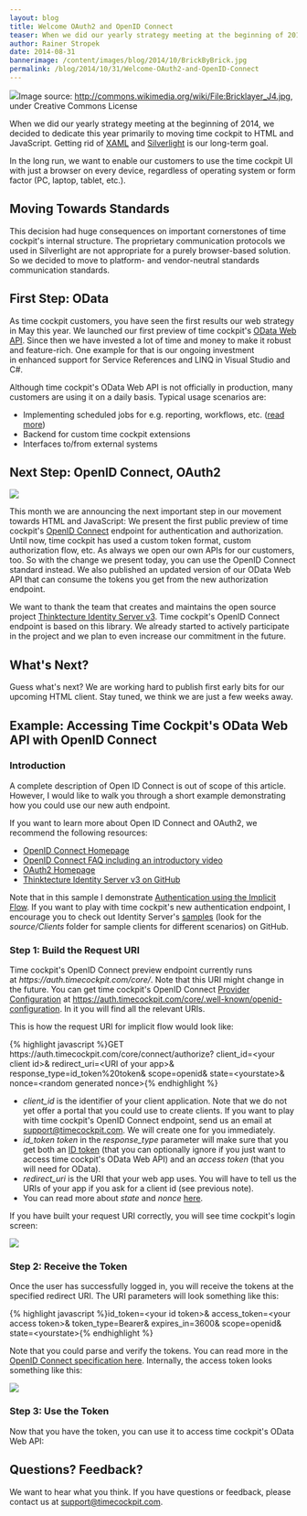 ```yaml
---
layout: blog
title: Welcome OAuth2 and OpenID Connect
teaser: When we did our yearly strategy meeting at the beginning of 2014, we decided to dedicate this year primarily to moving time cockpit to HTML and JavaScript. This decision had huge consequences on important cornerstones of time cockpit's internal structure. The proprietary communication protocols we used in Silverlight are not appropriate for a purely browser-based solution. So we decided to move to platform- and vendor-neutral standards communication standards. Today, we present the next step down that road: Time Cockpit's brand new OpenID Connect endpoint for authentication.
author: Rainer Stropek
date: 2014-08-31
bannerimage: /content/images/blog/2014/10/BrickByBrick.jpg
permalink: /blog/2014/10/31/Welcome-OAuth2-and-OpenID-Connect
---
```


<div class="imageCaption" xmlns="http://www.w3.org/1999/xhtml">
  <img src="{{site.baseurl}}/content/images/blog/2014/10/BrickByBrick.jpg" />Image source: <a href="http://commons.wikimedia.org/wiki/File:Bricklayer_J4.jpg" target="_blank">http://commons.wikimedia.org/wiki/File:Bricklayer_J4.jpg</a>, under Creative Commons License</div><p xmlns="http://www.w3.org/1999/xhtml">When we did our yearly strategy meeting at the beginning of 2014, we decided to dedicate this year primarily to moving time cockpit to HTML and JavaScript. Getting rid of <a href="http://msdn.microsoft.com/en-us/library/ms752059(v=vs.110).aspx" target="_blank">XAML</a> and <a href="http://www.microsoft.com/silverlight/" target="_blank">Silverlight</a> is our long-term goal.</p><p class="showcase" xmlns="http://www.w3.org/1999/xhtml">In the long run, we want to enable our customers to use the time cockpit UI with just a browser on every device, regardless of operating system or form factor (PC, laptop, tablet, etc.).</p><h2 xmlns="http://www.w3.org/1999/xhtml">Moving Towards Standards</h2><p xmlns="http://www.w3.org/1999/xhtml">This decision had huge consequences on important cornerstones of time cockpit's internal structure. The proprietary communication protocols we used in Silverlight are not appropriate for a purely browser-based solution. So we decided to move to platform- and vendor-neutral standards communication standards.</p><h2 xmlns="http://www.w3.org/1999/xhtml">First Step: OData</h2><p xmlns="http://www.w3.org/1999/xhtml">As time cockpit customers, you have seen the first results our web strategy in May this year. We launched our first preview of time cockpit's <a href="http://www.timecockpit.com/blog/2014/04/27/Adding-Web-to-our-API" target="_blank">OData Web API</a>. Since then we have invested a lot of time and money to make it robust and feature-rich. One example for that is our ongoing investment in enhanced support for Service References and LINQ in Visual Studio and C#.</p><p xmlns="http://www.w3.org/1999/xhtml">Although time cockpit's OData Web API is not officially in production, many customers are using it on a daily basis. Typical usage scenarios are:</p><ul xmlns="http://www.w3.org/1999/xhtml">
  <li>Implementing scheduled jobs for e.g. reporting, workflows, etc. (<a href="http://www.timecockpit.com/blog/2014/05/30/Warning-Emails-in-Case-of-Budget-Overrun" target="_blank">read more</a>)</li>
  <li>Backend for custom time cockpit extensions</li>
  <li>Interfaces to/from external systems</li>
</ul><h2 xmlns="http://www.w3.org/1999/xhtml">Next Step: OpenID Connect, OAuth2</h2><p class="floatRight" xmlns="http://www.w3.org/1999/xhtml">
  <img src="{{site.baseurl}}/content/images/blog/2014/10/openid-logo-wordmark.png" />
</p><p xmlns="http://www.w3.org/1999/xhtml">This month we are announcing the next important step in our movement towards HTML and JavaScript: We present the first public preview of time cockpit's <a href="http://oauth.net/2/" target="_blank"></a><a href="http://openid.net/connect/" target="_blank">OpenID Connect</a> endpoint for authentication and authorization. Until now, time cockpit has used a custom token format, custom authorization flow, etc. As always we open our own APIs for our customers, too. So with the change we present today, you can use the OpenID Connect standard instead. We also published an updated version of our OData Web API that can consume the tokens you get from the new authorization endpoint.</p><p class="showcase" xmlns="http://www.w3.org/1999/xhtml">We want to thank the team that creates and maintains the open source project <a href="https://github.com/thinktecture/Thinktecture.IdentityServer.v3" target="_blank">Thinktecture Identity Server v3</a>. Time cockpit's OpenID Connect endpoint is based on this library. We already started to actively participate in the project and we plan to even increase our commitment in the future.</p><h2 xmlns="http://www.w3.org/1999/xhtml">What's Next?</h2><p xmlns="http://www.w3.org/1999/xhtml">Guess what's next? We are working hard to publish first early bits for our upcoming HTML client. Stay tuned, we think we are just a few weeks away.</p><h2 xmlns="http://www.w3.org/1999/xhtml">Example: Accessing Time Cockpit's OData Web API with OpenID Connect</h2><h3 xmlns="http://www.w3.org/1999/xhtml">Introduction</h3><p xmlns="http://www.w3.org/1999/xhtml">A complete description of Open ID Connect is out of scope of this article. However, I would like to walk you through a short example demonstrating how you could use our new auth endpoint.</p><p class="showcase" xmlns="http://www.w3.org/1999/xhtml">If you want to learn more about Open ID Connect and OAuth2, we recommend the following resources:</p><ul xmlns="http://www.w3.org/1999/xhtml">
  <li>
    <a href="http://openid.net/connect/" target="_blank">OpenID Connect Homepage</a>
  </li>
  <li>
    <a href="http://openid.net/connect/faq/" target="_blank">OpenID Connect FAQ including an introductory video</a>
  </li>
  <li>
    <a href="http://oauth.net/2/" target="_blank">OAuth2 Homepage</a>
  </li>
  <li>
    <a href="https://github.com/thinktecture/Thinktecture.IdentityServer.v3" target="_blank">Thinktecture Identity Server v3 on GitHub</a>
  </li>
</ul><p xmlns="http://www.w3.org/1999/xhtml">Note that in this sample I demonstrate <a href="http://openid.net/specs/openid-connect-core-1_0.html#ImplicitFlowAuth" target="_blank">Authentication using the Implicit Flow</a>. If you want to play with time cockpit's new authentication endpoint, I encourage you to check out Identity Server's <a href="https://github.com/thinktecture/Thinktecture.IdentityServer.v3.Samples/">samples</a> (look for the <em>source/Clients</em> folder for sample clients for different scenarios) on GitHub.</p><h3 xmlns="http://www.w3.org/1999/xhtml">Step 1: Build the Request URI</h3><p xmlns="http://www.w3.org/1999/xhtml">Time cockpit's OpenID Connect preview endpoint currently runs at <em>https://auth.timecockpit.com/core/</em>. Note that this URI might change in the future. You can get time cockpit's OpenID Connect <a href="http://openid.net/specs/openid-connect-discovery-1_0.html#ProviderConfig" target="_blank">Provider Configuration</a> at <a href="https://auth.timecockpit.com/core/.well-known/openid-configuration" target="_blank">https://auth.timecockpit.com/core/.well-known/openid-configuration</a>. In it you will find all the relevant URIs.</p><p xmlns="http://www.w3.org/1999/xhtml">This is how the request URI for implicit flow would look like:</p>{% highlight javascript %}GET https://auth.timecockpit.com/core/connect/authorize?&#xA;&#x9;client_id=&lt;your client id&gt;&amp;&#xA;&#x9;redirect_uri=&lt;URI of your app&gt;&amp;&#xA;&#x9;response_type=id_token%20token&amp;&#xA;&#x9;scope=openid&amp;&#xA;&#x9;state=&lt;yourstate&gt;&amp;&#xA;&#x9;nonce=&lt;random generated nonce&gt;{% endhighlight %}<ul xmlns="http://www.w3.org/1999/xhtml">
  <li>
    <em>client_id</em> is the identifier of your client application. Note that we do not yet offer a portal that you could use to create clients. If you want to play with time cockpit's OpenID Connect endpoint, send us an email at <a href="mailto:support@timecockpit.com" target="_blank">support@timecockpit.com</a>. We will create one for you immediately.</li>
  <li>
    <em>id_token token</em> in the <em>response_type</em> parameter will make sure that you get both an <a href="http://openid.net/specs/oauth-v2-multiple-response-types-1_0.html#id_token" target="_blank">ID token</a> (that you can optionally ignore if you just want to access time cockpit's OData Web API) and an <em>access token</em> (that you will need for OData).</li>
  <li>
    <em>redirect_uri</em> is the URI that your web app uses. You will have to tell us the URIs of your app if you ask for a client id (see previous note).</li>
  <li>You can read more about <em>state</em> and <em>nonce </em><a href="http://openid.net/specs/openid-connect-core-1_0.html#AuthRequest" target="_blank">here</a>.</li>
</ul><p xmlns="http://www.w3.org/1999/xhtml">If you have built your request URI correctly, you will see time cockpit's login screen:</p><p xmlns="http://www.w3.org/1999/xhtml">
  <img src="{{site.baseurl}}/content/images/blog/2014/10/tclogin.png" />
</p><h3 xmlns="http://www.w3.org/1999/xhtml">Step 2: Receive the Token</h3><p xmlns="http://www.w3.org/1999/xhtml">Once the user has successfully logged in, you will receive the tokens at the specified redirect URI. The URI parameters will look something like this:</p>{% highlight javascript %}id_token=&lt;your id token&gt;&amp;&#xA;access_token=&lt;your access token&gt;&amp;&#xA;token_type=Bearer&amp;&#xA;expires_in=3600&amp;&#xA;scope=openid&amp;&#xA;state=&lt;yourstate&gt;{% endhighlight %}<p xmlns="http://www.w3.org/1999/xhtml">Note that you could parse and verify the tokens. You can read more in the <a href="http://openid.net/specs/openid-connect-core-1_0.html#ImplicitTokenValidation" target="_blank">OpenID Connect specification here</a>. Internally, the access token looks something like this:</p><p xmlns="http://www.w3.org/1999/xhtml">
  <img src="{{site.baseurl}}/content/images/blog/2014/10/accessToken.png" />
</p><h3 xmlns="http://www.w3.org/1999/xhtml">Step 3: Use the Token</h3><p xmlns="http://www.w3.org/1999/xhtml">Now that you have the token, you can use it to access time cockpit's OData Web API:</p><f:function name="Composite.Media.ImageGallery.Slimbox2" xmlns:f="http://www.composite.net/ns/function/1.0">
  <f:param name="MediaImage" value="MediaArchive:05867889-de92-469b-bdd9-bb1c06e4b359" />
  <f:param name="ThumbnailMaxWidth" value="800" />
  <f:param name="ThumbnailMaxHeight" value="800" />
  <f:param name="ImageMaxWidth" value="1280" />
  <f:param name="ImageMaxHeight" value="1024" />
</f:function><h2 xmlns="http://www.w3.org/1999/xhtml">Questions? Feedback?</h2><p xmlns="http://www.w3.org/1999/xhtml">We want to hear what you think. If you have questions or feedback, please contact us at <a href="mailto:support@timecockpit.com">support@timecockpit.com</a>.</p>